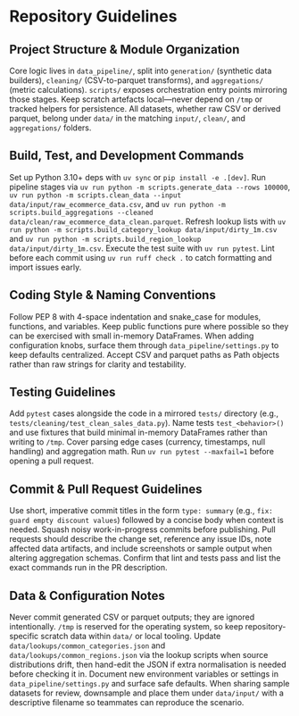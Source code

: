 # Repository Guidelines

## Project Structure & Module Organization
Core logic lives in `data_pipeline/`, split into `generation/` (synthetic data builders), `cleaning/` (CSV-to-parquet transforms), and `aggregations/` (metric calculations). `scripts/` exposes orchestration entry points mirroring those stages. Keep scratch artefacts local—never depend on `/tmp` or tracked helpers for persistence. All datasets, whether raw CSV or derived parquet, belong under `data/` in the matching `input/`, `clean/`, and `aggregations/` folders.

## Build, Test, and Development Commands
Set up Python 3.10+ deps with `uv sync` or `pip install -e .[dev]`. Run pipeline stages via `uv run python -m scripts.generate_data --rows 100000`, `uv run python -m scripts.clean_data --input data/input/raw_ecommerce_data.csv`, and `uv run python -m scripts.build_aggregations --cleaned data/clean/raw_ecommerce_data_clean.parquet`. Refresh lookup lists with `uv run python -m scripts.build_category_lookup data/input/dirty_1m.csv` and `uv run python -m scripts.build_region_lookup data/input/dirty_1m.csv`. Execute the test suite with `uv run pytest`. Lint before each commit using `uv run ruff check .` to catch formatting and import issues early.

## Coding Style & Naming Conventions
Follow PEP 8 with 4-space indentation and snake_case for modules, functions, and variables. Keep public functions pure where possible so they can be exercised with small in-memory DataFrames. When adding configuration knobs, surface them through `data_pipeline/settings.py` to keep defaults centralized. Accept CSV and parquet paths as Path objects rather than raw strings for clarity and testability.

## Testing Guidelines
Add `pytest` cases alongside the code in a mirrored `tests/` directory (e.g., `tests/cleaning/test_clean_sales_data.py`). Name tests `test_<behavior>()` and use fixtures that build minimal in-memory DataFrames rather than writing to `/tmp`. Cover parsing edge cases (currency, timestamps, null handling) and aggregation math. Run `uv run pytest --maxfail=1` before opening a pull request.

## Commit & Pull Request Guidelines
Use short, imperative commit titles in the form `type: summary` (e.g., `fix: guard empty discount values`) followed by a concise body when context is needed. Squash noisy work-in-progress commits before publishing. Pull requests should describe the change set, reference any issue IDs, note affected data artifacts, and include screenshots or sample output when altering aggregation schemas. Confirm that lint and tests pass and list the exact commands run in the PR description.

## Data & Configuration Notes
Never commit generated CSV or parquet outputs; they are ignored intentionally. `/tmp` is reserved for the operating system, so keep repository-specific scratch data within `data/` or local tooling. Update `data/lookups/common_categories.json` and `data/lookups/common_regions.json` via the lookup scripts when source distributions drift, then hand-edit the JSON if extra normalisation is needed before checking it in. Document new environment variables or settings in `data_pipeline/settings.py` and surface safe defaults. When sharing sample datasets for review, downsample and place them under `data/input/` with a descriptive filename so teammates can reproduce the scenario.
